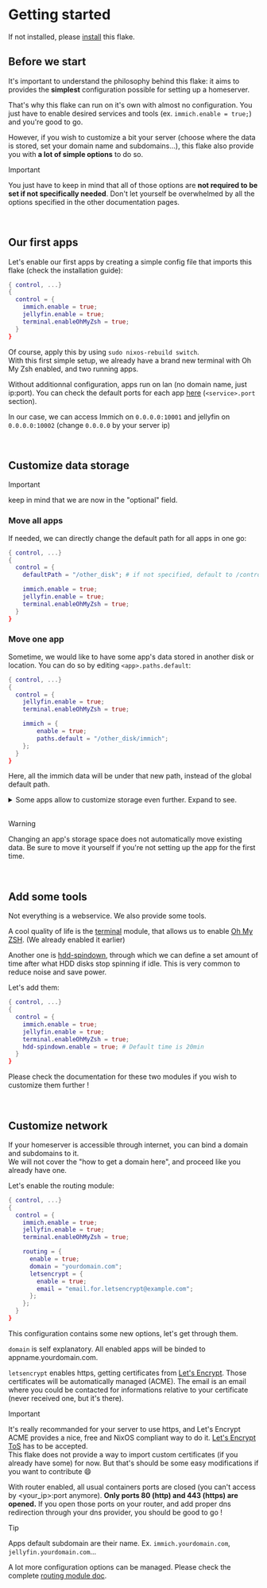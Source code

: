 # Getting started

If not installed, please [install](./install_guide.md) this flake.

## Before we start
It's important to understand the philosophy behind this flake: it aims to provides the **simplest** configuration possible for setting up a homeserver.

That's why this flake can run on it's own with almost no configuration. You just have to enable desired services and tools (ex. `immich.enable = true;`) and you're good to go.

However, if you wish to customize a bit your server (choose where the data is stored, set your domain name and subdomains...), this flake also provide you with **a lot of simple options** to do so.

> [!IMPORTANT] 
> You just have to keep in mind that all of those options are **not required to be set if not specifically needed**. Don't let yourself be overwhelmed by all the options specified in the other documentation pages.

<br>

## Our first apps
Let's enable our first apps by creating a simple config file that imports this flake (check the installation guide):
```nix
{ control, ...}
{
  control = {
    immich.enable = true;
    jellyfin.enable = true;
    terminal.enableOhMyZsh = true;
  }
}
```
Of course, apply this by using `sudo nixos-rebuild switch`.<br>
With this first simple setup, we already have a brand new terminal with Oh My Zsh enabled, and two running apps.

Without additionnal configuration, apps run on lan (no domain name, just ip:port). You can check the default ports for each app [here](./web_options.md#serviceport) (`<service>.port` section).

In our case, we can access Immich on `0.0.0.0:10001` and jellyfin on `0.0.0.0:10002` (change `0.0.0.0` by your server ip)

<br>

## Customize data storage
> [!IMPORTANT]
> keep in mind that we are now in the "optional" field.

### Move all apps
If needed, we can directly change the default path for all apps in one go:
```nix
{ control, ...}
{
  control = {
    defaultPath = "/other_disk"; # if not specified, default to /control_appdata

    immich.enable = true;
    jellyfin.enable = true;
    terminal.enableOhMyZsh = true;
  }
}
```

### Move one app
Sometime, we would like to have some app's data stored in another disk or location. You can do so by editing `<app>.paths.default`:
```nix
{ control, ...}
{
  control = {
    jellyfin.enable = true;
    terminal.enableOhMyZsh = true;

    immich = {
        enable = true;
        paths.default = "/other_disk/immich";
    };
  }
}
```
Here, all the immich data will be under that new path, instead of the global default path.

<details>
<summary>Some apps allow to customize storage even further. Expand to see.</summary>

You can check the documentation of each module to see which paths can be customizable. Let's take [Jellyfin](../docs/perModule/jellyfin.md) for this example.

Jellyfin allows us to customize
- `media` -> where medias are stored
- `config` -> where the app store it's data

It's a common use case scenario to store the media on a different disk:
```nix
{ control, ...}
{
  control = {
    immich.enable = true;
    terminal.enableOhMyZsh = true;
    jellyfin = {
      enable = true;
      paths.media = "/other_disk";
    };
  }
}
```
With this setup, the media will be stored on the specified disk, while `path.config` will stay at the default location.
> [!TIP]
> Those detailed path config are not the same from one module to another. Be sure to check the documentation for each module.

---

</details>

<br>

> [!WARNING]
> Changing an app's storage space does not automatically move existing data. Be sure to move it yourself if you're not setting up the app for the first time.

<br>

## Add some tools
Not everything is a webservice. We also provide some tools.

A cool quality of life is the [terminal](./perModule/terminal.md) module, that allows us to enable [Oh My ZSH](https://ohmyz.sh/). (We already enabled it earlier)

Another one is [hdd-spindown](./perModule/hdd-spindown.md), through which we can define a set amount of time after what HDD disks stop spinning if idle. This is very common to reduce noise and save power.

Let's add them:
```nix
{ control, ...}
{
  control = {
    immich.enable = true;
    jellyfin.enable = true;
    terminal.enableOhMyZsh = true;
    hdd-spindown.enable = true; # Default time is 20min
  }
}
```

Please check the documentation for these two modules if you wish to customize them further !

<br>

## Customize network
If your homeserver is accessible through internet, you can bind a domain and subdomains to it.<br>
We will not cover the "how to get a domain here", and proceed like you already have one.

Let's enable the routing module:

```nix
{ control, ...}
{
  control = {
    immich.enable = true;
    jellyfin.enable = true;
    terminal.enableOhMyZsh = true;

    routing = {
      enable = true;
      domain = "yourdomain.com";
      letsencrypt = {
        enable = true;
        email = "email.for.letsencrypt@example.com";
      };
    };
  }
}
```
This configuration contains some new options, let's get through them.

`domain` is self explanatory. All enabled apps will be binded to appname.yourdomain.com.

`letsencrypt` enables https, getting certificates from [Let's Encrypt](https://letsencrypt.org/). Those certificates will be automatically managed (ACME). The email is an email where you could be contacted for informations relative to your certificate (never received one, but it's there).
> [!IMPORTANT]
> It's really recommanded for your server to use https, and Let's Encrypt ACME provides a nice, free and NixOS compliant way to do it. [Let's Encrypt ToS](https://letsencrypt.org/repository/) has to be accepted.<br>
> This flake does not provide a way to import custom certificates (if you already have some) for now. But that's should be some easy modifications if you want to contribute :smile:

With router enabled, all usual containers ports are closed (you can't access by <your_ip>:port anymore). **Only ports 80 (http) and 443 (https) are opened.** If you open those ports on your router, and add proper dns redirection through your dns provider, you should be good to go !

> [!TIP]
> Apps default subdomain are their name. Ex. `immich.yourdomain.com`, `jellyfin.yourdomain.com`...
>
> A lot more configuration options can be managed. Please check the complete [routing module doc](../docs/perModule/routing.md).
